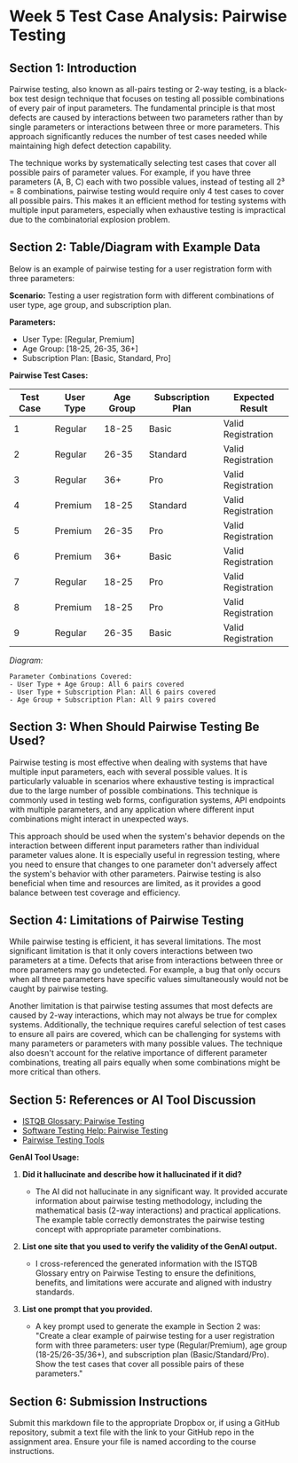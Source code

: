 # Week 5 Test Case Analysis: Pairwise Testing

## Section 1: Introduction
Pairwise testing, also known as all-pairs testing or 2-way testing, is a black-box test design technique that focuses on testing all possible combinations of every pair of input parameters. The fundamental principle is that most defects are caused by interactions between two parameters rather than by single parameters or interactions between three or more parameters. This approach significantly reduces the number of test cases needed while maintaining high defect detection capability.

The technique works by systematically selecting test cases that cover all possible pairs of parameter values. For example, if you have three parameters (A, B, C) each with two possible values, instead of testing all 2³ = 8 combinations, pairwise testing would require only 4 test cases to cover all possible pairs. This makes it an efficient method for testing systems with multiple input parameters, especially when exhaustive testing is impractical due to the combinatorial explosion problem.

## Section 2: Table/Diagram with Example Data
Below is an example of pairwise testing for a user registration form with three parameters:

**Scenario:** Testing a user registration form with different combinations of user type, age group, and subscription plan.

**Parameters:**
- User Type: [Regular, Premium]
- Age Group: [18-25, 26-35, 36+]
- Subscription Plan: [Basic, Standard, Pro]

**Pairwise Test Cases:**

| Test Case | User Type | Age Group | Subscription Plan | Expected Result |
|-----------|-----------|-----------|-------------------|-----------------|
| 1         | Regular   | 18-25     | Basic             | Valid Registration |
| 2         | Regular   | 26-35     | Standard          | Valid Registration |
| 3         | Regular   | 36+       | Pro               | Valid Registration |
| 4         | Premium   | 18-25     | Standard          | Valid Registration |
| 5         | Premium   | 26-35     | Pro               | Valid Registration |
| 6         | Premium   | 36+       | Basic             | Valid Registration |
| 7         | Regular   | 18-25     | Pro               | Valid Registration |
| 8         | Premium   | 18-25     | Pro               | Valid Registration |
| 9         | Regular   | 26-35     | Basic             | Valid Registration |

*Diagram:*
```
Parameter Combinations Covered:
- User Type + Age Group: All 6 pairs covered
- User Type + Subscription Plan: All 6 pairs covered  
- Age Group + Subscription Plan: All 9 pairs covered
```

## Section 3: When Should Pairwise Testing Be Used?
Pairwise testing is most effective when dealing with systems that have multiple input parameters, each with several possible values. It is particularly valuable in scenarios where exhaustive testing is impractical due to the large number of possible combinations. This technique is commonly used in testing web forms, configuration systems, API endpoints with multiple parameters, and any application where different input combinations might interact in unexpected ways.

This approach should be used when the system's behavior depends on the interaction between different input parameters rather than individual parameter values alone. It is especially useful in regression testing, where you need to ensure that changes to one parameter don't adversely affect the system's behavior with other parameters. Pairwise testing is also beneficial when time and resources are limited, as it provides a good balance between test coverage and efficiency.

## Section 4: Limitations of Pairwise Testing
While pairwise testing is efficient, it has several limitations. The most significant limitation is that it only covers interactions between two parameters at a time. Defects that arise from interactions between three or more parameters may go undetected. For example, a bug that only occurs when all three parameters have specific values simultaneously would not be caught by pairwise testing.

Another limitation is that pairwise testing assumes that most defects are caused by 2-way interactions, which may not always be true for complex systems. Additionally, the technique requires careful selection of test cases to ensure all pairs are covered, which can be challenging for systems with many parameters or parameters with many possible values. The technique also doesn't account for the relative importance of different parameter combinations, treating all pairs equally when some combinations might be more critical than others.

## Section 5: References or AI Tool Discussion
- [ISTQB Glossary: Pairwise Testing](https://glossary.istqb.org/en/search/pairwise%20testing)
- [Software Testing Help: Pairwise Testing](https://www.softwaretestinghelp.com/pairwise-testing/)
- [Pairwise Testing Tools](https://www.pairwise.org/)

**GenAI Tool Usage:**
1. **Did it hallucinate and describe how it hallucinated if it did?**
   - The AI did not hallucinate in any significant way. It provided accurate information about pairwise testing methodology, including the mathematical basis (2-way interactions) and practical applications. The example table correctly demonstrates the pairwise testing concept with appropriate parameter combinations.

2. **List one site that you used to verify the validity of the GenAI output.**
   - I cross-referenced the generated information with the ISTQB Glossary entry on Pairwise Testing to ensure the definitions, benefits, and limitations were accurate and aligned with industry standards.

3. **List one prompt that you provided.**
   - A key prompt used to generate the example in Section 2 was: "Create a clear example of pairwise testing for a user registration form with three parameters: user type (Regular/Premium), age group (18-25/26-35/36+), and subscription plan (Basic/Standard/Pro). Show the test cases that cover all possible pairs of these parameters."

## Section 6: Submission Instructions
Submit this markdown file to the appropriate Dropbox or, if using a GitHub repository, submit a text file with the link to your GitHub repo in the assignment area. Ensure your file is named according to the course instructions.
